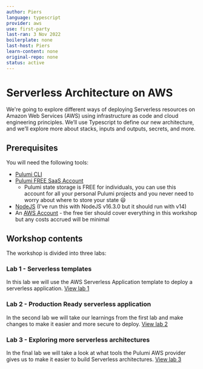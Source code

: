 ```yaml
---
author: Piers
language: typescript
provider: aws
use: first-party
last-ran: 3 Nov 2022
boilerplate: none
last-host: Piers
learn-content: none
original-repo: none
status: active
---
```


# Serverless Architecture on AWS

We're going to explore different ways of deploying Serverless resources on Amazon Web Services (AWS) using infrastructure as code and cloud engineering principles. We’ll use Typescript to define our new architecture, and we’ll explore more about stacks, inputs and outputs, secrets, and more. 

## Prerequisites

You will need the following tools:

* [Pulumi CLI](https://www.pulumi.com/docs/get-started/install/?utm_source=da&utm_medium=referral&utm_campaign=workshops&utm_content=ced-fall2022-workshops)
* [Pulumi FREE SaaS Account](https://app.pulumi.com/signup/?utm_source=da&utm_medium=referral&utm_campaign=workshops&utm_content=ced-fall2022-workshops)
  * Pulumi state storage is FREE for individuals, you can use this account for all your personal Pulumi projects and you never need to worry about where to store your state 😃
* [NodeJS](https://www.pulumi.com/docs/intro/languages/javascript/?utm_source=da&utm_medium=referral&utm_campaign=workshops&utm_content=ced-fall2022-workshops) (I've run this with NodeJS v16.3.0 but it should run with v14)
* An [AWS Account](https://portal.aws.amazon.com/billing/signup#/start/email) - the free tier should cover everything in this workshop but any costs accrued will be minimal

## Workshop contents

The workshop is divided into three labs:

### Lab 1 - Serverless templates

In this lab we will use the AWS Serverless Application template to deploy a serverless application. [View lab 1](https://github.com/pulumi/workshops/tree/main/serverless-architecture-on-aws/lab-1)

### Lab 2 - Production Ready serverless application

In the second lab we will take our learnings from the first lab and make changes to make it easier and more secure to deploy. [View lab 2](https://github.com/pulumi/workshops/tree/main/serverless-architecture-on-aws/lab-2)

### Lab 3 - Exploring more serverless architectures

In the final lab we will take a look at what tools the Pulumi AWS provider gives us to make it easier to build Serverless architectures. [View lab 3](https://github.com/pulumi/workshops/tree/main/serverless-architecture-on-aws/lab-3)